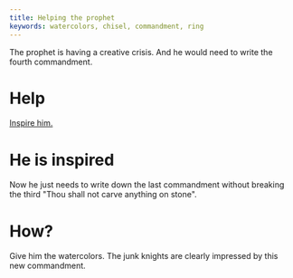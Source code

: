 ```yaml
---
title: Helping the prophet
keywords: watercolors, chisel, commandment, ring
---
```


The prophet is having a creative crisis. And he would need to write the fourth commandment.

# Help
[Inspire him.](095-inspire-prophet.md)

# He is inspired
Now he just needs to write down the last commandment without breaking the third "Thou shall not carve anything on stone".

# How?
Give him the watercolors. The junk knights are clearly impressed by this new commandment.
